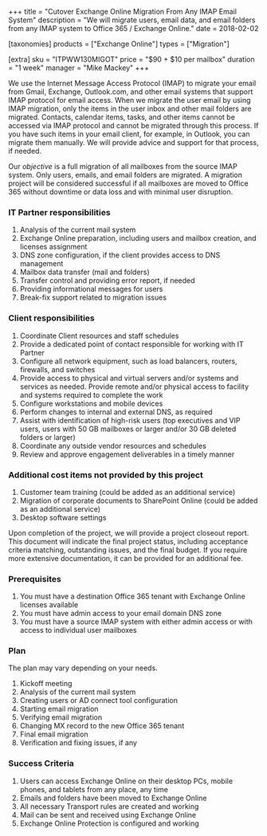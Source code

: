 +++
title = "Cutover Exchange Online Migration From Any IMAP Email System"
description = "We will migrate users, email data, and email folders from any IMAP system to Office 365 / Exchange Online."
date = 2018-02-02

[taxonomies]
products = ["Exchange Online"]
types = ["Migration"]

[extra]
sku = "ITPWW130MIGOT"
price = "$90 + $10 per mailbox"
duration = "1 week"
manager = "Mike Mackey"
+++

We use the Internet Message Access Protocol (IMAP) to migrate
your email from Gmail, Exchange, Outlook.com, and other email systems
that support IMAP protocol for email access. When we migrate
the user email by using IMAP migration, only the items in the
user inbox and other mail folders are migrated. Contacts, calendar
items, tasks, and other items cannot be accessed via IMAP
protocol and cannot be migrated through this process. If you have such
items in your email client, for example, in Outlook, you can migrate
them manually. We will provide advice and support for that process, if
needed.

Our *objective* is a full migration of all mailboxes from the source
IMAP system. Only users, emails, and email folders are migrated.
A migration project will be considered successful if all mailboxes are
moved to Office 365 without downtime or data loss and with minimal user
disruption.

### IT Partner responsibilities

1.  Analysis of the current mail system
2.  Exchange Online preparation, including users and mailbox creation,
    and licenses assignment
3.  DNS zone configuration, if the client provides access to
    DNS management
4.  Mailbox data transfer (mail and folders)
5.  Transfer control and providing error report, if needed
6.  Providing informational messages for users
7.  Break-fix support related to migration issues

### Client responsibilities

1.  Coordinate Client resources and staff schedules
2.  Provide a dedicated point of contact responsible for working with IT
    Partner
3.  Configure all network equipment, such as load balancers, routers,
    firewalls, and switches
4.  Provide access to physical and virtual servers and/or systems and
    services as needed. Provide remote and/or physical access to
    facility and systems required to complete the work
5.  Configure workstations and mobile devices
6.  Perform changes to internal and external DNS, as required
7.  Assist with identification of high-risk users (top executives and
    VIP users, users with 50 GB mailboxes or larger and/or 30
    GB deleted folders or larger)
8.  Coordinate any outside vendor resources and schedules
9.  Review and approve engagement deliverables in a timely manner

### Additional cost items not provided by this project

1.  Customer team training (could be added as an additional service)
2.  Migration of corporate documents to SharePoint Online (could be
    added as an additional service)
3.  Desktop software settings

Upon completion of the project, we will provide a project closeout
report. This document will indicate the final project status, including
acceptance criteria matching, outstanding issues, and the final budget.
If you require more extensive documentation, it can be provided for an
additional fee.

### Prerequisites

1.  You must have a destination Office 365 tenant with Exchange Online
    licenses available
2.  You must have admin access to your email domain DNS zone
3.  You must have a source IMAP system with either admin access
    or with access to individual user mailboxes

### Plan

The plan may vary depending on your needs.

1.  Kickoff meeting
2.  Analysis of the current mail system 
3.  Creating users or AD connect tool configuration
4.  Starting email migration
5.  Verifying email migration
6.  Changing MX record to the new Office 365 tenant
7.  Final email migration
8.  Verification and fixing issues, if any

### Success Criteria

1.  Users can access Exchange Online on their desktop PCs, mobile phones,
    and tablets from any place, any time
2.  Emails and folders have been moved to Exchange Online
3.  All necessary Transport rules are created and working
4.  Mail can be sent and received using Exchange Online
5.  Exchange Online Protection is configured and working
